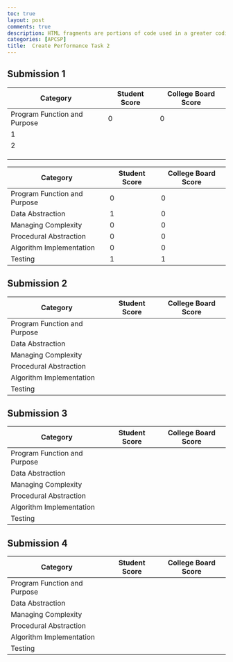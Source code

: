 ```yaml
---
toc: true
layout: post
comments: true
description: HTML fragments are portions of code used in a greater coding system that enable functionality specific to the current page.  Fragments in HTML are a way to abstract complexity.  The greater coding system we use is GitHub Pages which uses Jekyll and Liquid to build and programmatically construct fragments into the larger web site.
categories: [APCSP]
title:  Create Performance Task 2
---
```


## Submission 1

| Category     | Student Score    | College Board Score |
|--------- | ----------- | ---------- |
| Program Function and Purpose | 0 | 0 |
|1||
|2||
| | |
| | |
| | |


| Category     | Student Score | College Board Score | 
|--------- | ----------- | --------- | 
| Program Function and Purpose | 0 | 0 | 
| Data Abstraction | 1 | 0 |  
| Managing Complexity | 0 | 0 |   
| Procedural Abstraction | 0 | 0 |  
| Algorithm Implementation | 0 | 0 | 
| Testing | 1 | 1 |   

## Submission 2
| Category     | Student Score | College Board Score |
|--------- | ----------- | --------- | 
| Program Function and Purpose |  |  |  
| Data Abstraction |  |  |  
| Managing Complexity |  |  |   
| Procedural Abstraction |  |  |  
| Algorithm Implementation |  |  | 
| Testing |  |  |   

## Submission 3
| Category     | Student Score | College Board Score | 
|--------- | ----------- | --------- | 
| Program Function and Purpose |  |  |  
| Data Abstraction |  |  |  
| Managing Complexity |  |  |   
| Procedural Abstraction |  |  |  
| Algorithm Implementation |  |  | 
| Testing |  |  |   

## Submission 4
| Category     | Student Score | College Board Score |
|--------- | ----------- | --------- | 
| Program Function and Purpose |  |  | 
| Data Abstraction |  |  | 
| Managing Complexity |  |  | 
| Procedural Abstraction |  |  |  
| Algorithm Implementation |  |  | 
| Testing |  |  |   